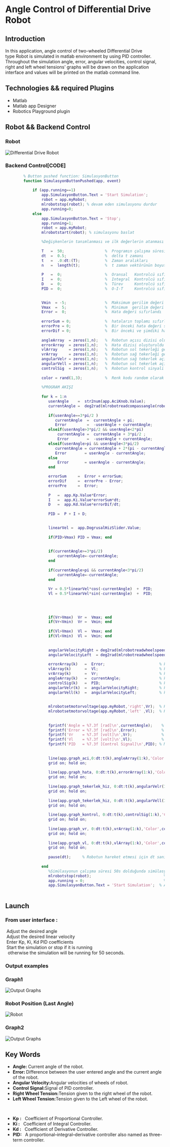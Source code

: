 <h1> Angle Control of Differential Drive Robot </h1>
<h2> Introduction </h1>
<p> In this application, angle control of two-wheeled Differential Drive <br> type  Robot  is simulated in matlab environment by using PID controller. <br> Throughout the simulation  angle, error, angular velocities, control signal,<br> right  and left wheel tensions’ graphs  will be drawn on the application<br> interface and values will be printed on the matlab command line.<br> </p>
<h2> Technologies && required Plugins </h2>
<ul>
<li> Matlab   </li>
<li> Matlab app Designer  </li>
<li> Robotics Playground plugin </li>
</ul>
<h2> Robot && Backend Control </h2>
<h3> Robot </h3>
<img src="images/robot.png" alt="Differential Drive Robot" title="Differential Drive Robot">
<h3> Backend Control[CODE]</h3>     
        
```matlab
        % Button pushed function: SimulasyonButton
        function SimulasyonButtonPushed(app, event)
            
            if (app.running==1)               
                app.SimulasyonButton.Text = 'Start Simulation';
                robot = app.myRobot;
                mlrobotstop(robot); % devam eden simulasyonu durdur
                app.running=0;
            else
                app.SimulasyonButton.Text = 'Stop';
                app.running=1;
                robot = app.myRobot;
                mlrobotstart(robot); % simulasyonu baslat

                %Değişkenlerin tanımlanması ve ilk değerlerin atanması
                
                T   =  50;                  %  Programın çalışma süresi 
                dt  =  0.5;                 %  delta t zamanı
                t   =  .0:dt:(T);           %  Zaman aralıkları 
                n   =  length(t);           %  t zaman vektörünün boyutu 
            
                P   =  0;                   %  Oransal   Kontrolcü sıfırlandı
                I   =  0;                   %  Integral  Kontrolcü sıfırlandı
                D   =  0;                   %  Türev     Kontrolcü sıfırlandı
                PID =  0;                   %  O-I-T     Kontrolcü sıfırlandı

                        
                Vmin  = -5;                 %  Maksimum gerilim değeri 5 olarak  atandı 
                Vmax  =  5;                 %  Minimum  gerilim değeri -5 olarak atandı
                Error =  0;                 %  Hata değeri sıfırlandı
                
                errorSum = 0;               %  hataların toplamı sıfırlandı
                errorPre = 0;               %  Bir önceki hata değeri sıfırlandı
                errorDif = 0;               %  Bir önceki ve şimdiki hataların farkı sıfırlandı
                
                angleArray  = zeros(1,n);   %  Robotun açısı dizisi oluşturuldu - boyutu n kadar 
                errorArray  = zeros(1,n);   %  Hata dizisi oluşturuldu 
                vlArray     = zeros(1,n);   %  Robotun sol tekerleği gerilim dizisi oluşturuldu     - boyutu n kadar 
                vrArray     = zeros(1,n);   %  Robotun sağ tekerleği gerilim dizisi oluşturuldu     - boyutu n kadar 
                angularVelr = zeros(1,n);   %  Robotun sağ tekerlek açısal hızı dizisi oluşturuldu  - boyutu n kadar 
                angularVell = zeros(1,n);   %  Robotun sol tekerlek açısal hızı dizisi oluşturuldu  - boyutu n kadar
                controlSig  = zeros(1,n);   %  Robotun kontrol sinyali dizisi oluşturuldu           - boyutu n kadar 
                                
                color = rand(1,3);          %  Renk kodu random olarak seçildi
                
                %PROGRAM AKIŞI
                
                for k = 1:n
                   userAngle    =  str2num(app.AciKnob.Value);               % Kullanıcı açısı sayı olarak alındı
                   currentAngle =  deg2rad(mlrobotreadcompassangle(robot));  % Robotun açısı rad olarak alındı  
                                     
                   if(userAngle==3*pi/2 )                                    % Kullanıcı açı girdisi 3*pi/2 ' ye eşit mi?
                      currentAngle  =  currentAngle + pi;                    % Öyle ise şuanki açıya  pi kadar ekle
                      Error         =  -userAngle + currentAngle;            % ve Hatayı hesapla
                   elseif(userAngle>3*pi/2 && userAngle<2*pi)                % kullanıcı açı girdisi 3*pi/2 ile 2*pi arasında mı ?
                       currentAngle =  currentAngle + 3*pi/2 ;               % Öyle ise şuanki açıya 3*pi/2 ekle
                       Error        =  -userAngle + currentAngle;            % ve Hatayı hesapla
                   elseif(userAngle>pi && userAngle<3*pi/2)                  % Kullanıcı açı girdisi pi ile 3*pi/2 arasında mı?
                      currentAngle = currentAngle + 2*(pi - currentAngle);   % Öyle ise açıya 2*(pi - currentAngle) değeri ekle
                      Error        = userAngle - currentAngle;               % Ve hatayı hesapla
                   else    
                       Error       = userAngle - currentAngle;               % Yukarıdaki koşullar sağlanmıyorsa hatayı hesapla
                   end

                   errorSum     =  Error + errorSum;                         % Baştan şu ana kadarki hataların toplamı alındı
                   errorDif     =  errorPre - Error;                         % Bir önceki ve şimdiki hataların farkı alındı                         
                   errorPre     =  Error;                                    % Bir önceki hata güncellendi 
                  
                   P   =  app.Kp.Value*Error;                                % Oransal  Kontrol Sinyali  hesaplandı
                   I   =  app.Ki.Value*errorSum*dt;                          % Integral Kontrol Sinyali  hesaplandı  
                   D   =  app.Kd.Value*errorDif/dt;                          % Türev    Kontrol Sinyali  hesaplandı
                  
                   PID =  P + I + D;                                         % O,I ve T kontrol sinyallerinin toplamıyla
                                                                             % PID Kontrol sinyalini elde ettik.

                   linearVel =  app.DogrusalHizSlider.Value;                 % Kullanıcı doğrusal hızı alındı                 
    
                   if(PID>Vmax) PID = Vmax; end                              % PID kontrol sinyali Vmax'ten büyük ise Vmax'i ata
                   
                   
                   if(currentAngle>=3*pi/2)                                  % Şuanki açı 3*pi/2 ' den büyük veya eşit mi?
                       currentAngle=-currentAngle;                           % Eşit ise açının tersini al
                   end
                   
                   if(currentAngle>pi && currentAngle<3*pi/2)                % Şuanki açı pi ile 3*pi/2 arasında mı?
                       currentAngle=-currentAngle;                           % öyle ise açının tersini al*
                   end
        
                   Vr = 0.5*linearVel*cos(-currentAngle)  +  PID;            % Sağ terleğe verilen gerilim
                   Vl = 0.5*linearVel*sin(-currentAngle)  +  PID;            % Sol terleğe verilen gerilim
                                                                             % "- currentAngle" Burada şuanki açının tersinin alınma
                                                                             % sebebi , robot istenen açıya varınca ileri devam etmesidir.
                                                                             % Aksi taktirde robot istenilen açıya varınca ters yöne gitmektedir.
                   
                   if(Vr>Vmax)  Vr =  Vmax; end                              % Vr gerilimi ,  Vmax'ten büyük ise Vmax'i ata
                   if(Vr<Vmin)  Vr =  Vmin; end                              % Vr gerilimi ,  Vmin'ten küçük ise Vmin'i ata
                   
                   if(Vl>Vmax)  Vl =  Vmax; end                              % Vl gerilimi ,  Vmax'ten büyük ise Vmax'i ata
                   if(Vl<Vmin)  Vl =  Vmin; end                              % Vl gerilimi ,  Vmin'ten küçük ise Vmin'i ata
                   
                    
                   angularVelocityRight = deg2rad(mlrobotreadwheelspeed(robot,'right'));    % Robotun sağ tekerleğin açısal hızı alındı [rad]
                   angularVelocityLeft  = deg2rad(mlrobotreadwheelspeed(robot, 'left'));    % Robotun sol tekerleğin açısal hızı alındı [rad]        
                                                                                       
                   errorArray(k)   =  Error;                        % k. hata, errorArray dizisine eklendi
                   vlArray(k)      =  Vl;                           % k. Vl, VlArray dizisine eklendi
                   vrArray(k)      =  Vr;                           % k. Vr, VrArray dizisine eklendi
                   angleArray(k)   =  currentAngle;                 % k. açı, angleArray dizisine eklendi
                   controlSig(k)   =  PID;                          % k. PID, kontrol sinyali controlSig dizisine eklendi
                   angularVelr(k)  =  angularVelocityRight;         % k. sağ tekerlek açısal hızı , angularVelr dizisine eklendi
                   angularVell(k)  =  angularVelocityLeft;          % k. sol tekerlek açısal hızı , angularVell dizisine eklendi
                   
                   
                   mlrobotsetmotorvoltage(app.myRobot,'right',Vr);  % Robotun sağ tekerleğine Vr gerilimi verildi
                   mlrobotsetmotorvoltage(app.myRobot,'left' ,Vl);  % Robotun sol tekerleğine Vl gerilimi verildi
                   
                   
                   fprintf('Angle = %7.3f [rad]\n',currentAngle);    % Matlab komut satırına güncel Açı değeri yazdırıldı
                   fprintf('Error = %7.3f [rad]\n',Error);           % Matlab komut satırına güncel Hata değeri yazdırıldı
                   fprintf('Vr    = %7.3f [volt]\n',Vr);             % Matlab komut satırına güncel Sağ tekerlek gerilim değeri yazdırıldı
                   fprintf('Vl    = %7.3f [volt]\n',Vl);             % Matlab komut satırına güncel Sol tekerlek gerilim değeri yazdırıldı
                   fprintf('PID   = %7.3f [Control Signal]\n',PID); % Matlab komut satırına güncel PID kontrol Sinyal değeri yazdırıldı
                   
                   
                   line(app.graph_aci,0:dt:t(k),angleArray(1:k),'Color',color)             % Robotun  açı grafiği çizdrildi
                   grid on; hold on;                  
                   
                   line(app.graph_hata, 0:dt:t(k),errorArray(1:k),'Color',color)           % Hata grafiği çizdrildi
                   grid on; hold on;
                   
                   line(app.graph_tekerlek_hiz, 0:dt:t(k),angularVelr(1:k),'Color',color)  % Robotun sağ tekerlek açısal hız grafiği çizdrildi
                   grid on; hold on;
                   
                   line(app.graph_tekerlek_hiz, 0:dt:t(k),angularVell(1:k),'Color',color)  % Robotun sol tekerlek açısal hız grafiği çizdrildi
                   grid on; hold on;
                   
                   line(app.graph_kontrol, 0:dt:t(k),controlSig(1:k),'Color',color)        % PID kontrol sinyali grafiği çizdrildi
                   grid on; hold on;        
                   
                   line(app.graph_vr, 0:dt:t(k),vrArray(1:k),'Color',color)                % Vr grafiği çizdrildi (Sağ tekerleğe verilen gerilim)
                   grid on; hold on;                 
                   
                   line(app.graph_vl, 0:dt:t(k),vlArray(1:k),'Color',color)                % Vl grafiği çizdrildi (Sol tekerleğe verilen gerilim)
                   grid on; hold on;
                  
                   pause(dt);     % Robotun hareket etmesi için dt saniye (0.5s) bekletildi   
                  
                end
                   %Simülasyonun çalışma süresi 50s dolduğunda simülasyon durdurulur. 
                   mlrobotstop(robot);                                % Robot durduruldu     
                   app.running = 0;                                   % Uygulama durduruldu
                   app.SimulasyonButton.Text = 'Start Simulation';  % App penceresi üzerindeki başlatma butonunun yazısı "Simulasyonu Başlat" ile değiştirildi.
                   
```
<h2> Launch </h2>
<h3> From user interface : </h3>
<p>
&nbsp;Adjust the desired angle <br>
&nbsp;Adjust the desired linear velocity<br>
&nbsp;Enter Kp, Ki, Kd  PID coefficients <br>
&nbsp;Start the simulation or stop if it is running <br>
&nbsp;&nbsp;otherwise the simulation will be running for 50 seconds.
</p>
<h3> Output examples </h3>
<h3> Graph1 </h3>
<img src="images/demoGraph.png" alt="Output Graphs" title="Output Graphs">
<h3> Robot Position (Last Angle)</h3>
<img src="images/demoRobot.png" alt="Robot" title="Robot">
<h3> Graph2 </h3>
<img src="images/demoGraph2.png" alt="Output Graphs" title="Output Graphs">
<h2> Key Words </h2>
<ul>
 <li><strong>Angle: </strong>Current angle of the robot.</li>
 <li><strong>Error: </strong>Difference between the user entered angle and the current angle of the robot.</li>
 <li><strong>Angular Velocity:</strong>Angular velocities of  wheels of robot.</li>
 <li><strong>Control Signal:</strong>Signal of PID controller. </li>
 <li><strong>Right Wheel Tension:</strong>Tension given to the right wheel of the robot.</li>
 <li><strong>Left  Wheel Tension:</strong>Tension given to the Left  wheel of the robot.</li>
</ul>
<br>
<ul>
<li><strong>Kp : </strong>&nbsp; Coefficient of Proportional Controller.</li>
<li><strong>Ki : </strong>&nbsp; Coefficient of  Integral Controller.</li>
<li><strong>Kd : </strong>&nbsp; Coefficient of  Derivative Controller.</li>
<li><strong>PID: </strong>&nbsp; A proportional–integral–derivative controller also named as three-term controller.</li>
</ul>
